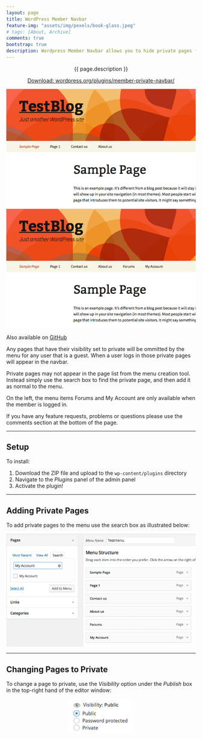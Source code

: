 ```yaml
---
layout: page
title: WordPress Member Navbar
feature-img: "assets/img/pexels/book-glass.jpeg"
# tags: [About, Archive]
comments: true
bootstrap: true
description: Wordpress Member Navbar allows you to hide private pages from guests.
---
```


<p style="text-align: center;" class="lead">
	{{ page.description }}
</p>
<p style="text-align: center;">
	<a href="https://wordpress.org/plugins/member-private-navbar/" class="btn btn-primary btn-lg"
		target="blank">Download: wordpress.org/plugins/member-private-navbar/</a>
</p>


<div class="container-fluid">
	<div class="row justify-content-center">
		<div class="col-6">
			<img class="img-fluid img-thumbnail" src="/assets/img/wordpress/wordpress-member-navbar/screenshot-1.png"
				alt="No login link">
		</div>
		<div class="col-6">
			<img class="img-fluid img-thumbnail" src="/assets/img/wordpress/wordpress-member-navbar/screenshot-2.png"
				alt="Login link">
		</div>
	</div>
</div>

Also available on [GitHub](https://github.com/stanton119/WordPress-Member-Navbar)

Any pages that have their visibility set to private will be ommitted by the menu for any user that is a guest. When a
user logs in those private pages will appear in the navbar.

Private pages may not appear in the page list from the menu creation tool. Instead simply use the search box to find the
private page, and then add it as normal to the menu.

On the left, the menu items Forums and My Account are only available when the member is logged in.

If you have any feature requests, problems or questions please use the comments section at the bottom of the page.

---

## Setup
To install:
1. Download the ZIP file and upload to the `wp-content/plugins` directory
1. Navigate to the _Plugins_ panel of the admin panel
1. Activate the plugin!

---

## Adding Private Pages
To add private pages to the menu use the search box as illustrated below:

<div class="container-fluid">
	<div class="row justify-content-center">
		<div class="col-10">
			<p style="text-align: center;">
				<img src="/assets/img/wordpress/wordpress-member-navbar/screenshot-3.png" alt="Adding private pages"
					class="img-fluid img-thumbnail" />
			</p>
		</div>
	</div>
</div>

---

## Changing Pages to Private
To change a page to private, use the _Visibility_ option under the _Publish_ box in the top-right hand of the editor
window:

<div class="container-fluid">
	<div class="row justify-content-center">
		<div class="col-10">
			<p style="text-align: center;">
				<img src="/assets/img/wordpress/wordpress-member-navbar/screenshot-4.png" alt="Private pages"
		class="img-fluid img-thumbnail" />
			</p>
		</div>
	</div>
</div>

